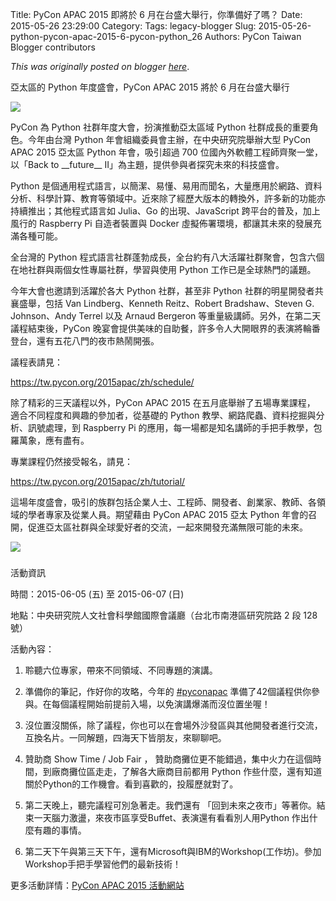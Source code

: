 Title: PyCon APAC 2015 即將於 6 月在台盛大舉行，你準備好了嗎？
Date: 2015-05-26 23:29:00
Category:
Tags: legacy-blogger
Slug: 2015-05-26-python-pycon-apac-2015-6-pycon-python_26
Authors: PyCon Taiwan Blogger contributors

*This was originally posted on blogger [here](https://pycontw.blogspot.com/2015/05/python-pycon-apac-2015-6-pycon-python_26.html)*.

<!--more-->



亞太區的 Python 年度盛會，PyCon APAC 2015 將於 6 月在台盛大舉行

![](https://lh6.googleusercontent.com/JJpiaCIdvEX7Sx2nsXi3hO-iVm5PcJAPw9nIKB34amHQFZAzO04nVtgc3IShIh4i86jIYBB4Kb_HyOz_w__u6zn4bAr0oT2QP4h1595bBgSdZaPF5BU17iN8wd_2zlliTWPAdGM)



PyCon 為 Python 社群年度大會，扮演推動亞太區域 Python 社群成長的重要角色。今年由台灣 Python 年會組織委員會主辦，在中央研究院舉辦大型 PyCon APAC 2015 亞太區 Python 年會，吸引超過 700 位國內外軟體工程師齊聚一堂，以「Back to \_\_future\_\_ II」為主題，提供參與者探究未來的科技盛會。



Python 是個通用程式語言，以簡潔、易懂、易用而聞名，大量應用於網路、資料分析、科學計算、教育等領域中。近來除了經歷大版本的轉換外，許多新的功能亦持續推出；其他程式語言如 Julia、Go 的出現、JavaScript 跨平台的普及，加上風行的 Raspberry Pi 自造者裝置與 Docker 虛擬佈署環境，都讓其未來的發展充滿各種可能。



全台灣的 Python 程式語言社群蓬勃成長，全台約有八大活躍社群聚會，包含六個在地社群與兩個女性專屬社群，學習與使用 Python 工作已是全球熱門的議題。



今年大會也邀請到活躍於各大 Python 社群，甚至非 Python 社群的明星開發者共襄盛舉，包括 Van Lindberg、Kenneth Reitz、Robert Bradshaw、Steven G. Johnson、Andy Terrel 以及 Arnaud Bergeron 等重量級講師。另外，在第二天議程結束後，PyCon 晚宴會提供美味的自助餐，許多令人大開眼界的表演將輪番登台，還有五花八門的夜市熱鬧開張。



議程表請見：

https://tw.pycon.org/2015apac/zh/schedule/





除了精彩的三天議程以外，PyCon APAC 2015 在五月底舉辦了五場專業課程， 適合不同程度和興趣的參加者，從基礎的 Python 教學、網路爬蟲、資料挖掘與分析、訊號處理，到 Raspberry Pi 的應用，每一場都是知名講師的手把手教學，包羅萬象，應有盡有。



專業課程仍然接受報名，請見：

https://tw.pycon.org/2015apac/zh/tutorial/



這場年度盛會，吸引的族群包括企業人士、工程師、開發者、創業家、教師、各領域的學者專家及從業人員。期望藉由 PyCon APAC 2015 亞太 Python 年會的召開，促進亞太區社群與全球愛好者的交流，一起來開發充滿無限可能的未來。



![](https://lh3.googleusercontent.com/iv1Jr8XvNLKaE_V6k47-CYFw0fuTYCngFNi3vZUG73RxqG1eiJHwBFRaufekCki0TxKG2TL1g8zhx2y2FdPqWo1H2ZdK0oCmnhOG4cP0Jw98zf5tzvjfiEXFMh3_A0ftaL2ztn4)


###
活動資訊



時間：2015-06-05 (五) 至 2015-06-07 (日)

地點：中央研究院人文社會科學館國際會議廳（台北市南港區研究院路 2 段 128 號）

活動內容：



1. 聆聽六位專家，帶來不同領域、不同專題的演講。

2. 準備你的筆記，作好你的攻略，今年的 [‪#‎pyconapac‬](https://www.facebook.com/hashtag/pyconapac?source=feed_text) 準備了42個議程供你參與。在每個議程開始前提前入場，以免演講爆滿而沒位置坐喔！

3. 沒位置沒關係，除了議程，你也可以在會場外沙發區與其他開發者進行交流，互換名片。一同解題，四海天下皆朋友，來聊聊吧。

4. 贊助商 Show Time / Job Fair ， 贊助商攤位更不能錯過，集中火力在這個時間，到廠商攤位區走走，了解各大廠商目前都用 Python 作些什麼，還有知道關於Python的工作機會。看到喜歡的，投履歷就對了。

5. 第二天晚上，聽完議程可別急著走。我們還有 「回到未來之夜市」等著你。結束一天腦力激盪，來夜市區享受Buffet、表演還有看看別人用Python 作出什麼有趣的事情。

6. 第二天下午與第三天下午，還有Microsoft與IBM的Workshop(工作坊)。參加 Workshop手把手學習他們的最新技術！

更多活動詳情：[PyCon APAC 2015 活動網站](https://tw.pycon.org/2015apac/)
